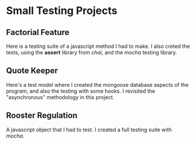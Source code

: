 # Small Testing Projects

## Factorial Feature
Here is a testing suite of a javascript method I had to make. I also creted the tests, using the **assert** library from *chai*, and the *mocha* testing library.

## Quote Keeper
Here's a test model where I created the mongoose database aspects of the program, and also the testing with some hooks. I revisited the "asynchronous" methodology in this project.

## Rooster Regulation
A javascript object that I had to test. I created a full testing suite with *mocha*.